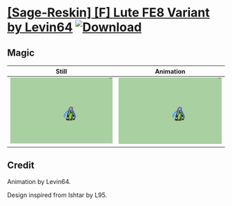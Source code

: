 # [\[Sage-Reskin\] \[F\] Lute FE8 Variant by Levin64](./) [![Download](https://img.shields.io/badge/Download--red?style=social&logo=github)](https://minhaskamal.github.io/DownGit/#/home?url=https://github.com/Klokinator/FE-Repo/tree/main/Battle%20Animations%2FMagi%20-%20Nature-Type%2F%5BSage-Reskin%5D%20%5BF%5D%20Lute%20FE8%20Variant%20by%20Levin64%2F6.%20Magic)

## Magic

| Still | Animation |
| :---: | :-------: |
| ![Magic still](./Magic_000.png) | ![Magic](./Magic.gif) |

## Credit

Animation by Levin64.

Design inspired from Ishtar by L95.

